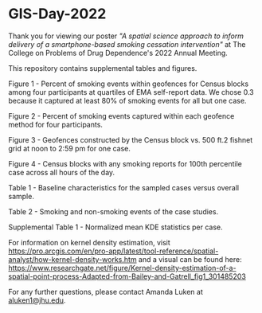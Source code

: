 # GIS-Day-2022
Thank you for viewing our poster *"A spatial science approach to inform delivery of a smartphone-based smoking cessation intervention"* at The College on Problems of Drug Dependence's 2022 Annual Meeting. 

This repository contains supplemental tables and figures.

Figure 1 - Percent of smoking events within geofences for Census blocks among four participants at quartiles of EMA self-report data. We chose 0.3 because it captured at least 80% of smoking events for all but one case.

Figure 2 - Percent of smoking events captured within each geofence method for four participants.

Figure 3 - Geofences constructed by the Census block vs. 500 ft.2 fishnet grid at noon to 2:59 pm for one case.

Figure 4 - Census blocks with any smoking reports for 100th percentile case across all hours of the day. 

Table 1 - Baseline characteristics for the sampled cases versus overall sample.

Table 2 - Smoking and non-smoking events of the case studies.

Supplemental Table 1 - Normalized mean KDE statistics per case.

For information on kernel density estimation, visit https://pro.arcgis.com/en/pro-app/latest/tool-reference/spatial-analyst/how-kernel-density-works.htm and a visual can be found here: https://www.researchgate.net/figure/Kernel-density-estimation-of-a-spatial-point-process-Adapted-from-Bailey-and-Gatrell_fig1_301485203

For any further questions, please contact Amanda Luken at aluken1@jhu.edu.
